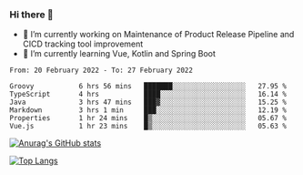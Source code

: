 ### Hi there 👋

- 🔭 I’m currently working on Maintenance of Product Release Pipeline and CICD tracking tool improvement
- 🌱 I’m currently learning Vue, Kotlin and Spring Boot

<!--START_SECTION:waka-->

```text
From: 20 February 2022 - To: 27 February 2022

Groovy           6 hrs 56 mins   ███████░░░░░░░░░░░░░░░░░░   27.95 %
TypeScript       4 hrs           ████░░░░░░░░░░░░░░░░░░░░░   16.14 %
Java             3 hrs 47 mins   ███▓░░░░░░░░░░░░░░░░░░░░░   15.25 %
Markdown         3 hrs 1 min     ███░░░░░░░░░░░░░░░░░░░░░░   12.19 %
Properties       1 hr 24 mins    █▒░░░░░░░░░░░░░░░░░░░░░░░   05.67 %
Vue.js           1 hr 23 mins    █▒░░░░░░░░░░░░░░░░░░░░░░░   05.63 %
```

<!--END_SECTION:waka-->

[![Anurag's GitHub stats](https://github-readme-stats.vercel.app/api?username=yunhao981&show_icons=true&theme=solarized-dark)](https://github.com/anuraghazra/github-readme-stats)

[![Top Langs](https://github-readme-stats.vercel.app/api/top-langs/?username=yunhao981&theme=solarized-dark&layout=compact)](https://github.com/anuraghazra/github-readme-stats)

<!--
**yunhao981/yunhao981** is a ✨ _special_ ✨ repository because its `README.md` (this file) appears on your GitHub profile.

Here are some ideas to get you started:

- 🔭 I’m currently working on Maintenance of Release Pipeline and CICD tracking tool improvement
- 🌱 I’m currently learning Vue, Kotlin and Spring Boot
- 👯 I’m looking to collaborate on ...
- 🤔 I’m looking for help with ...
- 💬 Ask me about ...
- 📫 How to reach me: ...
- 😄 Pronouns: ...
- ⚡ Fun fact: ...
-->


